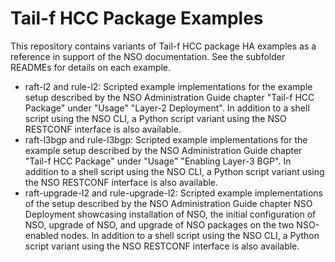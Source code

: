 # Tail-f HCC Package Examples

This repository contains variants of Tail-f HCC package HA examples as
a reference in support of the NSO documentation. See the subfolder READMEs for
details on each example.

- raft-l2 and rule-l2:
  Scripted example implementations for the example setup described by the NSO
  Administration Guide chapter "Tail-f HCC Package" under "Usage" "Layer-2
  Deployment". In addition to a shell script using the NSO CLI, a Python script
  variant using the NSO RESTCONF interface is also available.
- raft-l3bgp and rule-l3bgp:
  Scripted example implementations for the example setup described by the NSO
  Administration Guide chapter "Tail-f HCC Package" under "Usage" "Enabling
  Layer-3 BGP". In addition to a shell script using the NSO CLI, a Python
  script variant using the NSO RESTCONF interface is also available.
- raft-upgrade-l2 and rule-upgrade-l2:
  Scripted example implementations of the setup described by the NSO
  Administration Guide chapter NSO Deployment showcasing installation of NSO,
  the initial configuration of NSO, upgrade of NSO, and upgrade of NSO packages
  on the two NSO-enabled nodes. In addition to a shell script using the NSO
  CLI, a Python script variant using the NSO RESTCONF interface is also
  available.